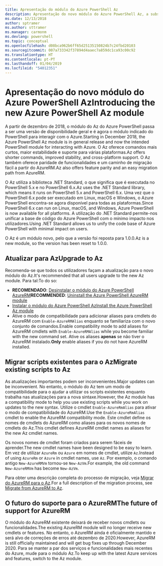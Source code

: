 ```yaml
---
title: Apresentação do módulo do Azure PowerShell Az
description: Apresentação do novo módulo do Azure PowerShell Az, a substituição do módulo AzureRM.
ms.date: 12/13/2018
author: sptramer
ms.author: sttramer
ms.manager: carmonm
ms.devlang: powershell
ms.topic: conceptual
ms.openlocfilehash: d08bca962b6ff65d25135150824b7c24fbd20103
ms.sourcegitcommit: 007a733342f37894d4aaec7a859dc1ca93c00c92
ms.translationtype: HT
ms.contentlocale: pt-PT
ms.lasthandoff: 01/04/2019
ms.locfileid: "54012351"
---
```

# <a name="introducing-the-new-azure-powershell-az-module"></a><span data-ttu-id="ae79d-103">Apresentação do novo módulo do Azure PowerShell Az</span><span class="sxs-lookup"><span data-stu-id="ae79d-103">Introducing the new Azure PowerShell Az module</span></span>

<span data-ttu-id="ae79d-104">A partir de dezembro de 2018, o módulo do Az do Azure PowerShell passa a ser uma versão de disponibilidade geral e é agora o módulo indicado do PowerShell para interagir com o Azure.</span><span class="sxs-lookup"><span data-stu-id="ae79d-104">Starting in December 2018, the Azure PowerShell Az module is in general release and now the intended PowerShell module for interacting with Azure.</span></span> <span data-ttu-id="ae79d-105">O Az oferece comandos mais curtos, maior estabilidade e suporte para várias plataformas.</span><span class="sxs-lookup"><span data-stu-id="ae79d-105">Az offers shorter commands, improved stability, and cross-platform support.</span></span> <span data-ttu-id="ae79d-106">O Az também oferece paridade de funcionalidades e um caminho de migração fácil a partir do AzureRM.</span><span class="sxs-lookup"><span data-stu-id="ae79d-106">Az also offers feature parity and an easy migration path from AzureRM.</span></span>

<span data-ttu-id="ae79d-107">O Az utiliza a biblioteca .NET Standard, o que significa que é executada no PowerShell 5.x e no PowerShell 6.x.</span><span class="sxs-lookup"><span data-stu-id="ae79d-107">Az uses the .NET Standard library, which means it runs on PowerShell 5.x and PowerShell 6.x.</span></span>
<span data-ttu-id="ae79d-108">Uma vez que o PowerShell 6.x pode ser executado em Linux, macOS e Windows, o Azure PowerShell encontra-se agora disponível para todas as plataformas.</span><span class="sxs-lookup"><span data-stu-id="ae79d-108">Since PowerShell 6.x can run on Linux, macOS, and Windows, Azure PowerShell is now available for all platforms.</span></span>
<span data-ttu-id="ae79d-109">A utilização do .NET Standard permite-nos unificar a base de código do Azure PowerShell com o mínimo impacto nos utilizadores.</span><span class="sxs-lookup"><span data-stu-id="ae79d-109">Using .NET Standard allows us to unify the code base of Azure PowerShell with minimal impact on users.</span></span>

<span data-ttu-id="ae79d-110">O Az é um módulo novo, pelo que a versão foi reposta para 1.0.0.</span><span class="sxs-lookup"><span data-stu-id="ae79d-110">Az is a new module, so the version has been reset to 1.0.0.</span></span>

## <a name="upgrade-to-az"></a><span data-ttu-id="ae79d-111">Atualizar para Az</span><span class="sxs-lookup"><span data-stu-id="ae79d-111">Upgrade to Az</span></span>

<span data-ttu-id="ae79d-112">Recomenda-se que todos os utilizadores façam a atualização para o novo módulo do Az.</span><span class="sxs-lookup"><span data-stu-id="ae79d-112">It's recommended that all users upgrade to the new Az module.</span></span> <span data-ttu-id="ae79d-113">Para tal:</span><span class="sxs-lookup"><span data-stu-id="ae79d-113">To do so:</span></span>

* <span data-ttu-id="ae79d-114">__RECOMENDADO__: [Desinstalar o módulo do Azure PowerShell AzureRM](/powershell/azure/uninstall-az-ps#uninstall-the-azurerm-module)</span><span class="sxs-lookup"><span data-stu-id="ae79d-114">__RECOMMENDED__: [Uninstall the Azure PowerShell AzureRM module](/powershell/azure/uninstall-az-ps#uninstall-the-azurerm-module)</span></span>
* [<span data-ttu-id="ae79d-115">Instalar o módulo do Azure PowerShell Az</span><span class="sxs-lookup"><span data-stu-id="ae79d-115">Install the Azure PowerShell Az module</span></span>](/powershell/azure/install-az-ps)
* <span data-ttu-id="ae79d-116">Ative o modo de compatibilidade para adicionar aliases para cmdlets do AzureRM com `Enable-AzureRMAlias` enquanto se familiariza com o novo conjunto de comandos.</span><span class="sxs-lookup"><span data-stu-id="ae79d-116">Enable compatibility mode to add aliases for AzureRM cmdlets with `Enable-AzureRMAlias` while you become familiar with the new command set.</span></span> <span data-ttu-id="ae79d-117">Ative os aliases __apenas__ se não tiver o AzureRM instalado.</span><span class="sxs-lookup"><span data-stu-id="ae79d-117">__Only__ enable aliases if you do not have AzureRM installed.</span></span>

## <a name="migrate-existing-scripts-to-az"></a><span data-ttu-id="ae79d-118">Migrar scripts existentes para o Az</span><span class="sxs-lookup"><span data-stu-id="ae79d-118">Migrate existing scripts to Az</span></span>

<span data-ttu-id="ae79d-119">As atualizações importantes podem ser inconvenientes.</span><span class="sxs-lookup"><span data-stu-id="ae79d-119">Major updates can be inconvenient.</span></span> <span data-ttu-id="ae79d-120">No entanto, o módulo do Az tem um modo de compatibilidade para o ajudar a utilizar os scripts existentes enquanto trabalha nas atualizações para a nova sintaxe.</span><span class="sxs-lookup"><span data-stu-id="ae79d-120">However, the Az module has a compatibility mode to help you use existing scripts while you work on updates to the new syntax.</span></span> <span data-ttu-id="ae79d-121">Utilize o cmdlet `Enable-AzureRmAlias` para ativar o modo de compatibilidade do AzureRM.</span><span class="sxs-lookup"><span data-stu-id="ae79d-121">Use the `Enable-AzureRmAlias` cmdlet to enable the AzureRM compatibility mode.</span></span> <span data-ttu-id="ae79d-122">Este cmdlet define os nomes de cmdlets do AzureRM como aliases para os novos nomes de cmdlets do Az.</span><span class="sxs-lookup"><span data-stu-id="ae79d-122">This cmdlet defines AzureRM cmdlet names as aliases for the new Az cmdlet names.</span></span>

<span data-ttu-id="ae79d-123">Os novos nomes de cmdlet foram criados para serem fáceis de aprender.</span><span class="sxs-lookup"><span data-stu-id="ae79d-123">The new cmdlet names have been designed to be easy to learn.</span></span> <span data-ttu-id="ae79d-124">Em vez de utilizar `AzureRm` ou `Azure` em nomes de cmdlet, utilize `Az`.</span><span class="sxs-lookup"><span data-stu-id="ae79d-124">Instead of using `AzureRm` or `Azure` in cmdlet names, use `Az`.</span></span> <span data-ttu-id="ae79d-125">Por exemplo, o comando antigo `New-AzureRMVm` tornou-se `New-AzVm`.</span><span class="sxs-lookup"><span data-stu-id="ae79d-125">For example, the old command `New-AzureRMVm` has become `New-AzVm`.</span></span>

<span data-ttu-id="ae79d-126">Para obter uma descrição completa do processo de migração, veja [Migrar do AzureRM para o Az](migrate-from-azurerm-to-az.md).</span><span class="sxs-lookup"><span data-stu-id="ae79d-126">For a full description of the migration process, see [Migrate from AzureRM to Az](migrate-from-azurerm-to-az.md).</span></span>

## <a name="the-future-of-support-for-azurerm"></a><span data-ttu-id="ae79d-127">O futuro do suporte para o AzureRM</span><span class="sxs-lookup"><span data-stu-id="ae79d-127">The future of support for AzureRM</span></span>

<span data-ttu-id="ae79d-128">O módulo do AzureRM existente deixará de receber novos cmdlets ou funcionalidades.</span><span class="sxs-lookup"><span data-stu-id="ae79d-128">The existing AzureRM module will no longer receive new cmdlets or features.</span></span> <span data-ttu-id="ae79d-129">No entanto, o AzureRM ainda é oficialmente mantido e será alvo de correções de erros até dezembro de 2020.</span><span class="sxs-lookup"><span data-stu-id="ae79d-129">However, AzureRM is still officially maintained and will get bug fixes up through December 2020.</span></span> <span data-ttu-id="ae79d-130">Para se manter a par dos serviços e funcionalidades mais recentes do Azure, mude para o módulo Az.</span><span class="sxs-lookup"><span data-stu-id="ae79d-130">To keep up with the latest Azure services and features, switch to the Az module.</span></span>

